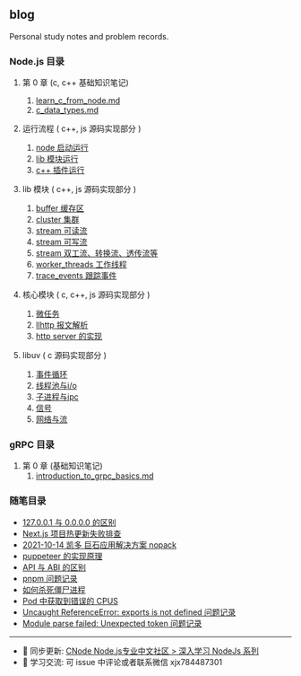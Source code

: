 ## blog
Personal study notes and problem records.

### Node.js 目录
1. 第 0 章 (c, c++ 基础知识笔记)
	1. [learn_c_from_node.md](https://github.com/xiaoxiaojx/blog/blob/master/learn_c_from_node.md)
	2. [c_data_types.md](https://github.com/xiaoxiaojx/blog/blob/master/c_data_types.md)
2. 运行流程 ( c++, js 源码实现部分 )
	1. [node 启动运行](https://github.com/xiaoxiaojx/blog/issues/17)
	2. [lib 模块运行](https://github.com/xiaoxiaojx/blog/issues/13)
	3. [c++ 插件运行](https://github.com/xiaoxiaojx/blog/issues/14)

3. lib 模块 ( c++, js 源码实现部分 )
	1. [buffer 缓存区](https://github.com/xiaoxiaojx/blog/issues/8)
	2. [cluster 集群](https://github.com/xiaoxiaojx/blog/issues/7)
	3. [stream 可读流](https://github.com/xiaoxiaojx/blog/issues/10)
	4. [stream 可写流](https://github.com/xiaoxiaojx/blog/issues/11)
	5. [stream 双工流、转换流、透传流等](https://github.com/xiaoxiaojx/blog/issues/12)
	6. [worker_threads 工作线程](https://github.com/xiaoxiaojx/blog/issues/16)
	7. [trace_events 跟踪事件](https://github.com/xiaoxiaojx/blog/issues/19)

4. 核心模块 ( c, c++, js 源码实现部分 )
	1. [微任务](https://github.com/xiaoxiaojx/blog/issues/4)
	2. [llhttp 报文解析](https://github.com/xiaoxiaojx/blog/issues/9)
	3. [http server 的实现](https://github.com/xiaoxiaojx/nodehttp.h)

5. libuv ( c 源码实现部分 )
	1. [事件循环](https://github.com/xiaoxiaojx/blog/issues/1)
	2. [线程池与i/o](https://github.com/xiaoxiaojx/blog/issues/2)
	3. [子进程与ipc](https://github.com/xiaoxiaojx/blog/issues/3)
	4. [信号](https://github.com/xiaoxiaojx/blog/issues/5)
	5. [网络与流](https://github.com/xiaoxiaojx/blog/issues/6)


### gRPC 目录
1. 第 0 章 (基础知识笔记)
	1. [introduction_to_grpc_basics.md](https://github.com/xiaoxiaojx/blog/blob/master/introduction_to_grpc_basics.md)

### 随笔目录
* [127.0.0.1 与 0.0.0.0 的区别](https://github.com/xiaoxiaojx/blog/issues/15)
* [Next.js 项目热更新失败排查](https://github.com/xiaoxiaojx/blog/issues/18)
* [2021-10-14 凯多 巨石应用解决方案 nopack](https://github.com/xiaoxiaojx/blog/issues/20)
* [puppeteer 的实现原理](https://github.com/xiaoxiaojx/blog/issues/21)
* [API 与 ABI 的区别](https://github.com/xiaoxiaojx/blog/issues/22)
* [pnpm 问题记录](https://github.com/xiaoxiaojx/blog/issues/23)
* [如何杀死僵尸进程](https://github.com/xiaoxiaojx/blog/issues/24)
* [Pod 中获取到错误的 CPUS](https://github.com/xiaoxiaojx/blog/issues/25)
* [Uncaught ReferenceError: exports is not defined 问题记录](https://github.com/xiaoxiaojx/blog/issues/27)
* [Module parse failed: Unexpected token 问题记录](https://github.com/xiaoxiaojx/blog/issues/28)

---

- 🌈 同步更新: [CNode Node.js专业中文社区 > 深入学习 NodeJs 系列](https://cnodejs.org/topic/60f58c8ae3e67138bc58eacc)
- 🐧 学习交流: 可 issue 中评论或者联系微信 xjx784487301
